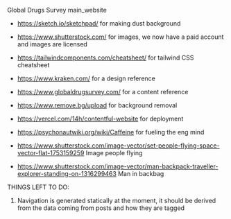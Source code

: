 Global Drugs Survey main_website

- https://sketch.io/sketchpad/ for making dust background

- https://www.shutterstock.com/ for images, we now have a paid account and images are licensed

- https://tailwindcomponents.com/cheatsheet/ for tailwind CSS cheatsheet

- https://www.kraken.com/ for a design reference

- https://www.globaldrugsurvey.com/ for a content reference

- https://www.remove.bg/upload for background removal

- https://vercel.com/14h/contentful-website for deployment

- https://psychonautwiki.org/wiki/Caffeine for fueling the eng mind

- https://www.shutterstock.com/image-vector/set-people-flying-space-vector-flat-1753159259 Image people flying

-  https://www.shutterstock.com/image-vector/man-backpack-traveller-explorer-standing-on-1316299463 Man in backbag 


THINGS LEFT TO DO:
1. Navigation is generated statically at the moment, it should be derived from the data coming from posts and how they are tagged
